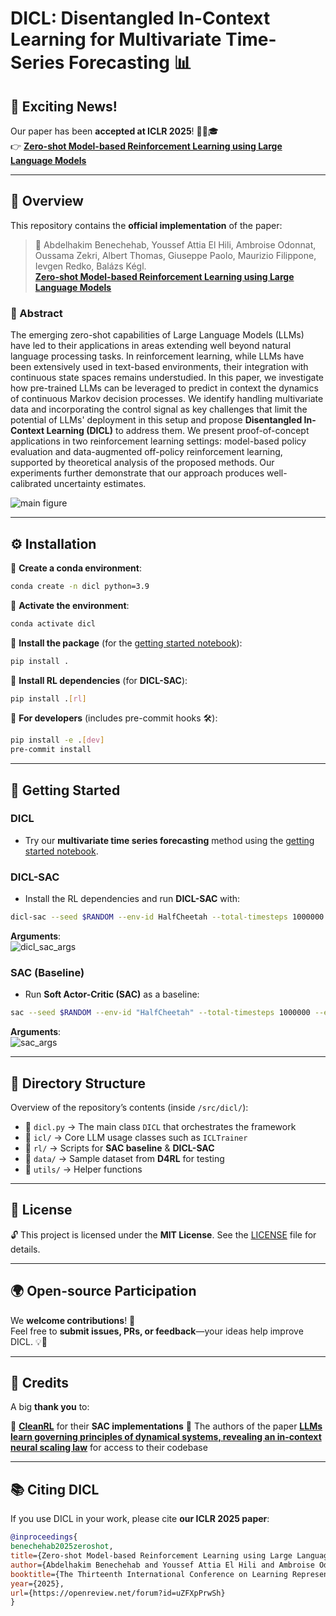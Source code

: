 
# DICL: Disentangled In-Context Learning for Multivariate Time-Series Forecasting 📊  

## 🚀 **Exciting News!**  
Our paper has been **accepted at ICLR 2025**! 🎉📄🎓  
👉 **[Zero-shot Model-based Reinforcement Learning using Large Language Models](https://arxiv.org/abs/2410.11711)**  

---

## 📝 Overview  
This repository contains the **official implementation** of the paper:  

> 📖 Abdelhakim Benechehab, Youssef Attia El Hili, Ambroise Odonnat, Oussama Zekri, Albert Thomas, Giuseppe Paolo, Maurizio Filippone, Ievgen Redko, Balázs Kégl.  
> **[Zero-shot Model-based Reinforcement Learning using Large Language Models](https://arxiv.org/abs/2410.11711)**  

### 📌 Abstract  
The emerging zero-shot capabilities of Large Language Models (LLMs) have led to their applications in areas extending well beyond natural language processing tasks. In reinforcement learning, while LLMs have been extensively used in text-based environments, their integration with continuous state spaces remains understudied. In this paper, we investigate how pre-trained LLMs can be leveraged to predict in context the dynamics of continuous Markov decision processes. We identify handling multivariate data and incorporating the control signal as key challenges that limit the potential of LLMs' deployment in this setup and propose **Disentangled In-Context Learning (DICL)** to address them. We present proof-of-concept applications in two reinforcement learning settings: model-based policy evaluation and data-augmented off-policy reinforcement learning, supported by theoretical analysis of the proposed methods. Our experiments further demonstrate that our approach produces well-calibrated uncertainty estimates.

![main figure](figures/main_figure_for_repo.PNG)  

---

## ⚙️ Installation  

🔹 **Create a conda environment**:  
```bash
conda create -n dicl python=3.9
```  
🔹 **Activate the environment**:  
```bash
conda activate dicl
```  
🔹 **Install the package** (for the [getting started notebook](getting_started.ipynb)):  
```bash
pip install .
```  
🔹 **Install RL dependencies** (for **DICL-SAC**):  
```bash
pip install .[rl]
```  
🔹 **For developers** (includes pre-commit hooks 🛠️):  
```bash
pip install -e .[dev]
pre-commit install
```  

---

## 🚀 Getting Started  

### **DICL**  
- Try our **multivariate time series forecasting** method using the [getting started notebook](getting_started.ipynb).  

### **DICL-SAC**  
- Install the RL dependencies and run **DICL-SAC** with:  
```bash
dicl-sac --seed $RANDOM --env-id HalfCheetah --total-timesteps 1000000 --exp_name "test_5p_vicl" --batch_size 128 --llm_batch_size 7 --llm_learning_frequency 256 --context_length 500 --interact_every 1000 --learning_starts 5000 --llm_learning_starts 10000 --llm_model 'meta-llama/Llama-3.2-1B' --method 'vicl'
```  
**Arguments**:  
![dicl_sac_args](figures/dicl_sac_args.PNG)  

### **SAC (Baseline)**  
- Run **Soft Actor-Critic (SAC)** as a baseline:  
```bash
sac --seed $RANDOM --env-id "HalfCheetah" --total-timesteps 1000000 --exp_name "test_baseline" --interact_every 1000 --batch_size 128 --learning_starts 5000
```  
**Arguments**:  
![sac_args](figures/sac_args.PNG)  

---

## 📂 Directory Structure  

Overview of the repository’s contents (inside `/src/dicl/`):  

- 📌 `dicl.py` → The main class `DICL` that orchestrates the framework
- 📌 `icl/` → Core LLM usage classes such as `ICLTrainer` 
- 📌 `rl/` → Scripts for **SAC baseline** & **DICL-SAC** 
- 📌 `data/` → Sample dataset from **D4RL** for testing
- 📌 `utils/` → Helper functions

---

## 📜 License  

🔓 This project is licensed under the **MIT License**. See the [LICENSE](LICENSE) file for details.  

---

## 🌍 Open-source Participation  

We **welcome contributions**! 🎉  
Feel free to **submit issues, PRs, or feedback**—your ideas help improve DICL. 💡🚀  

---

## 🙏 Credits  

A big **thank you** to:  

🔹 **[CleanRL](https://github.com/vwxyzjn/cleanrl)** for their **SAC implementations** 
🔹 The authors of the paper **[LLMs learn governing principles of dynamical systems, revealing an in-context neural scaling law](https://github.com/AntonioLiu97/llmICL)** for access to their codebase

---

## 📚 Citing DICL  

If you use DICL in your work, please cite **our ICLR 2025 paper**:  

```bibtex
@inproceedings{
benechehab2025zeroshot,
title={Zero-shot Model-based Reinforcement Learning using Large Language Models},
author={Abdelhakim Benechehab and Youssef Attia El Hili and Ambroise Odonnat and Oussama Zekri and Albert Thomas and Giuseppe Paolo and Maurizio Filippone and Ievgen Redko and Bal{\'a}zs K{\'e}gl},
booktitle={The Thirteenth International Conference on Learning Representations},
year={2025},
url={https://openreview.net/forum?id=uZFXpPrwSh}
}
```
